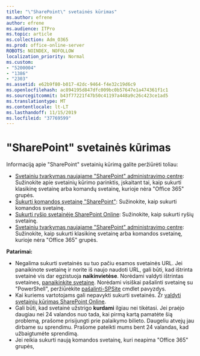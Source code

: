 ```yaml
---
title: "\"SharePoint\" svetainės kūrimas"
ms.author: efrene
author: efrene
ms.audience: ITPro
ms.topic: article
ms.collection: Adm_O365
ms.prod: office-online-server
ROBOTS: NOINDEX, NOFOLLOW
localization_priority: Normal
ms.custom:
- "5200004"
- "1386"
- "2303"
ms.assetid: e62b9f80-b017-42dc-9464-f4e32c19d6c9
ms.openlocfilehash: ac894195d847dfc009bc0b57647e1a474361f1c1
ms.sourcegitcommit: b43f77221f47b50c41197a448a9c26c423ce1ad5
ms.translationtype: MT
ms.contentlocale: lt-LT
ms.lasthandoff: 11/15/2019
ms.locfileid: "37769599"
---
```

# <a name="create-a-sharepoint-site"></a>"SharePoint" svetainės kūrimas

Informaciją apie "SharePoint" svetainių kūrimą galite peržiūrėti toliau:
- [Svetainių tvarkymas naujajame "SharePoint" administravimo centre](https://docs.microsoft.com/sharepoint/manage-site-creation): Sužinokite apie svetainių kūrimo parinktis, įskaitant tai, kaip sukurti klasikinę svetainę arba komandų svetainę, kurioje nėra "Office 365" grupės.
- [Sukurti komandos svetainę "SharePoint"](https://support.office.com/article/create-a-team-site-in-sharepoint-ef10c1e7-15f3-42a3-98aa-b5972711777d): Sužinokite, kaip sukurti komandos svetainę.
- [Sukurti ryšio svetainėje SharePoint Online](https://support.office.com/article/7fb44b20-a72f-4d2c-9173-fc8f59ba50eb): Sužinokite, kaip sukurti ryšių svetainę.
- [Svetainių tvarkymas naujajame "SharePoint" administravimo centre](https://docs.microsoft.com/sharepoint/manage-sites-in-new-admin-center#create-a-site): Sužinokite, kaip sukurti klasikinę svetainę arba komandos svetainę, kurioje nėra "Office 365" grupės.


  
**Patarimai:**
- Negalima sukurti svetainės su tuo pačiu esamos svetainės URL. Jei panaikinote svetainę ir norite iš naujo naudoti URL, gali būti, kad ištrinta svetainė vis dar egzistuoja **naikinvietėse**. Norėdami valdyti ištrintas svetaines, [panaikinkite svetainę](https://docs.microsoft.com/sharepoint/manage-sites-in-new-admin-center#delete-a-site). Norėdami visiškai pašalinti svetainę su "PowerShell", peržiūrėkite [pašalinti-SPSite](https://docs.microsoft.com/sharepoint/manage-sites-in-new-admin-center#delete-a-site) cmdlet pavyzdys.
- Kai kuriems vartotojams gali nepavykti sukurti svetainės. Žr [valdyti svetainių kūrimas SharePoint Online](https://docs.microsoft.com/sharepoint/manage-site-creation).
- Gali būti, kad svetainė užstrigo **kurdami** ilgiau nei tikėtasi. Jei praėjo daugiau nei 24 valandos nuo tada, kai pirmą kartą pamatėte šią problemą, prašome prisijungti prie palaikymo bilieto. Daugeliu atvejų jau dirbame su sprendimu. Prašome pateikti mums bent 24 valandas, kad užbaigtumėte sprendimą.
- Jei reikia sukurti naują komandos svetainę, kuri neapima "Office 365" grupės, 



